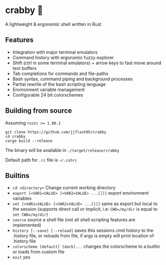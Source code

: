 # crabby 🦀

A lightweight & ergonomic shell written in Rust

## Features

- Integration with major terminal emulators
- Command history with ergonomic fuzzy explorer
- Shift (ctrl in some terminal emulators) + arrow keys to fast move around text buffers
- Tab completions for commands and file-paths
- Bash syntax, command piping and background processes
- Partial rewrite of the bash scripting language
- Environment variable management
- Configurable 24 bit colorschemes

## Building from source

Assuming `rustc >= 1.80.1`
```
git clone https://github.com/jjflash95/crabby
cd crabby
cargo build --release
```

The binary will be available in `./target/release/crabby`

Default path for `.rc` file is `~/.cshrc`

## Builtins
 - `cd <directory>` Change current working directory
 - `export [<VAR1=VALUE> [<VAR2=VALUE> ...[]]]` export environment variables
 - `set [<VAR1=VALUE> [<VAR2=VALUE> ...[]]]` same as export but local to the session (supports direct call or implicit, i.e: `CWD=/my/dir` is equal to `set CWD=/my/dir`)
 - `source` source a shell file (not all shell scripting features are implemented)
 - `history [--save] [--reload]` saves this sessions cmd history to the .history file, or reloads from file, if args is empty will print location of .history file
 - `colorscheme [default] [dark]...` changes the colorscheme to a builtin or loads from custom file
 - `exit` yes

